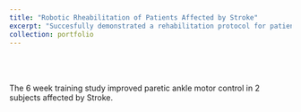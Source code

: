 ```yaml
---
title: "Robotic Rheabilitation of Patients Affected by Stroke"
excerpt: "Succesfully demonstrated a rehabilitation protocol for patients affeced by stroke using a novel robotic platform<br/><img src='/images/stroke.png'>"
collection: portfolio
---
```

<br>
<br>
<br>
The 6 week training study improved paretic ankle motor control in 2 subjects affected by Stroke.
<br>
<br>


